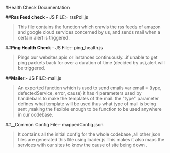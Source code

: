 #Health Check Documentation

##__Rss Feed check__ - JS FILE:- rssPoll.js
>This file contains the function which crawls the rss
> feeds of amazon and google cloud services concerned 
>by us, and sends mail when a certain alert is triggered.

##__Ping Health Check__ - JS File:- ping_health.js
>Pings our websites,apis or instances continuously…if
> unable to get ping packets back for over a duration
> of time (decided by us),alert will be triggered.

##__Mailer__:- JS FILE:-mail.js
>An exported function which is used to send emails
var email = (type, defectedService, error, cause)
>it has 4 parameters used by handlebars to make the templates of the mail. 
>the "type" parameter defines what template will be used thus what type of mail is being sent ,making the
> flexible enough to be function to be used anywhere in our codebase.

##__Common Config File:- mappedConfig.json
>It contains all the initial config for the whole codebase ,all other json files are generated this file using loader.js 
>This makes it also maps the services with our sites to know the cause of site being down .


